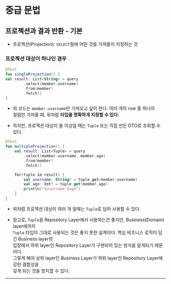# 중급 문법

## 프로젝션과 결과 반환 - 기본

- 프로젝션(Projection): `SELECT`절에 어떤 것을 가져올지 지정하는 것

### 프로젝션 대상이 하나인 경우

```kt
@Test
fun singleProjection() {
val result: List<String> = query
        .select(member.username)
        .from(member)
        .fetch()
}
```

- 위 코드는 `member.username`만 가져오고 싶어 한다. 여러 개의 row 중 하나의  
  컬럼만 가져올 때, 위처럼 **타입을 명확하게 지정할 수 있다.**

- 하지만, 프로젝션 대상이 둘 이상일 때는 `Tuple` 또는 직접 만든 DTO로 조회할 수 있다.

```kt
@Test
fun multipleProjection() {
    val result: List<Tuple> = query
        .select(member.username, member.age)
        .from(member)
        .fetch()

    for(tuple in result) {
        val username: String? = tuple.get(member.username)
        val age: Int? = tuple.get(member.age)
        println("$username $age")
    }
}
```

- 위처럼 프로젝션 대상이 여러 개 일때는 `Tuple`로 담아 사용할 수 있다.

- 참고로, `Tuple`을 Repository Layer에서 사용하는건 좋지만, Business(Domain) layer에까지  
  `Tuple` 타입이 그대로 사용되는 것은 좋지 못한 설계이다. 핵심 비즈니스 로직이 담긴 Business layer의  
  입장에서 하위 layer인 Repository Layer가 구현되어 있는 방식을 알게되기 때문이다.  
  그렇게 해야 상위 layer인 Business Layer가 하위 layer인 Repository Layer에 강한 결합성을  
  갖게 되는 것을 방지할 수 있다.

<hr/>
